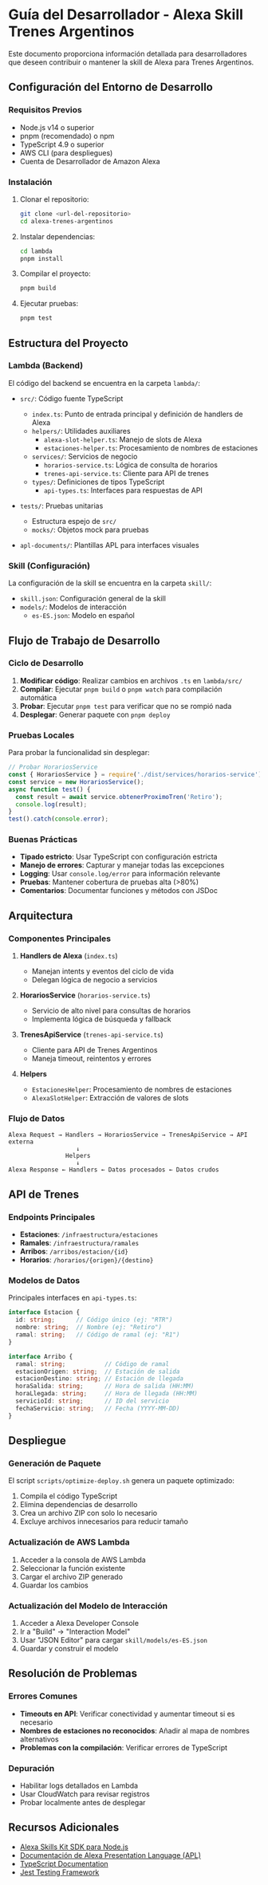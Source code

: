 # Guía del Desarrollador - Alexa Skill Trenes Argentinos

Este documento proporciona información detallada para desarrolladores que deseen contribuir o mantener la skill de Alexa para Trenes Argentinos.

## Configuración del Entorno de Desarrollo

### Requisitos Previos

- Node.js v14 o superior
- pnpm (recomendado) o npm
- TypeScript 4.9 o superior
- AWS CLI (para despliegues)
- Cuenta de Desarrollador de Amazon Alexa

### Instalación

1. Clonar el repositorio:
   ```bash
   git clone <url-del-repositorio>
   cd alexa-trenes-argentinos
   ```

2. Instalar dependencias:
   ```bash
   cd lambda
   pnpm install
   ```

3. Compilar el proyecto:
   ```bash
   pnpm build
   ```

4. Ejecutar pruebas:
   ```bash
   pnpm test
   ```

## Estructura del Proyecto

### Lambda (Backend)

El código del backend se encuentra en la carpeta `lambda/`:

- `src/`: Código fuente TypeScript
  - `index.ts`: Punto de entrada principal y definición de handlers de Alexa
  - `helpers/`: Utilidades auxiliares
    - `alexa-slot-helper.ts`: Manejo de slots de Alexa
    - `estaciones-helper.ts`: Procesamiento de nombres de estaciones
  - `services/`: Servicios de negocio
    - `horarios-service.ts`: Lógica de consulta de horarios
    - `trenes-api-service.ts`: Cliente para API de trenes
  - `types/`: Definiciones de tipos TypeScript
    - `api-types.ts`: Interfaces para respuestas de API

- `tests/`: Pruebas unitarias
  - Estructura espejo de `src/`
  - `mocks/`: Objetos mock para pruebas

- `apl-documents/`: Plantillas APL para interfaces visuales

### Skill (Configuración)

La configuración de la skill se encuentra en la carpeta `skill/`:

- `skill.json`: Configuración general de la skill
- `models/`: Modelos de interacción
  - `es-ES.json`: Modelo en español

## Flujo de Trabajo de Desarrollo

### Ciclo de Desarrollo

1. **Modificar código**: Realizar cambios en archivos `.ts` en `lambda/src/`
2. **Compilar**: Ejecutar `pnpm build` o `pnpm watch` para compilación automática
3. **Probar**: Ejecutar `pnpm test` para verificar que no se rompió nada
4. **Desplegar**: Generar paquete con `pnpm deploy`

### Pruebas Locales

Para probar la funcionalidad sin desplegar:

```typescript
// Probar HorariosService
const { HorariosService } = require('./dist/services/horarios-service');
const service = new HorariosService();
async function test() {
  const result = await service.obtenerProximoTren('Retiro');
  console.log(result);
}
test().catch(console.error);
```

### Buenas Prácticas

- **Tipado estricto**: Usar TypeScript con configuración estricta
- **Manejo de errores**: Capturar y manejar todas las excepciones
- **Logging**: Usar `console.log/error` para información relevante
- **Pruebas**: Mantener cobertura de pruebas alta (>80%)
- **Comentarios**: Documentar funciones y métodos con JSDoc

## Arquitectura

### Componentes Principales

1. **Handlers de Alexa** (`index.ts`)
   - Manejan intents y eventos del ciclo de vida
   - Delegan lógica de negocio a servicios

2. **HorariosService** (`horarios-service.ts`)
   - Servicio de alto nivel para consultas de horarios
   - Implementa lógica de búsqueda y fallback

3. **TrenesApiService** (`trenes-api-service.ts`)
   - Cliente para API de Trenes Argentinos
   - Maneja timeout, reintentos y errores

4. **Helpers**
   - `EstacionesHelper`: Procesamiento de nombres de estaciones
   - `AlexaSlotHelper`: Extracción de valores de slots

### Flujo de Datos

```
Alexa Request → Handlers → HorariosService → TrenesApiService → API externa
                   ↓
                Helpers
                   ↓
Alexa Response ← Handlers ← Datos procesados ← Datos crudos
```

## API de Trenes

### Endpoints Principales

- **Estaciones**: `/infraestructura/estaciones`
- **Ramales**: `/infraestructura/ramales`
- **Arribos**: `/arribos/estacion/{id}`
- **Horarios**: `/horarios/{origen}/{destino}`

### Modelos de Datos

Principales interfaces en `api-types.ts`:

```typescript
interface Estacion {
  id: string;      // Código único (ej: "RTR")
  nombre: string;  // Nombre (ej: "Retiro")
  ramal: string;   // Código de ramal (ej: "R1")
}

interface Arribo {
  ramal: string;           // Código de ramal
  estacionOrigen: string;  // Estación de salida
  estacionDestino: string; // Estación de llegada
  horaSalida: string;      // Hora de salida (HH:MM)
  horaLlegada: string;     // Hora de llegada (HH:MM)
  servicioId: string;      // ID del servicio
  fechaServicio: string;   // Fecha (YYYY-MM-DD)
}
```

## Despliegue

### Generación de Paquete

El script `scripts/optimize-deploy.sh` genera un paquete optimizado:

1. Compila el código TypeScript
2. Elimina dependencias de desarrollo
3. Crea un archivo ZIP con solo lo necesario
4. Excluye archivos innecesarios para reducir tamaño

### Actualización de AWS Lambda

1. Acceder a la consola de AWS Lambda
2. Seleccionar la función existente
3. Cargar el archivo ZIP generado
4. Guardar los cambios

### Actualización del Modelo de Interacción

1. Acceder a Alexa Developer Console
2. Ir a "Build" → "Interaction Model"
3. Usar "JSON Editor" para cargar `skill/models/es-ES.json`
4. Guardar y construir el modelo

## Resolución de Problemas

### Errores Comunes

- **Timeouts en API**: Verificar conectividad y aumentar timeout si es necesario
- **Nombres de estaciones no reconocidos**: Añadir al mapa de nombres alternativos
- **Problemas con la compilación**: Verificar errores de TypeScript

### Depuración

- Habilitar logs detallados en Lambda
- Usar CloudWatch para revisar registros
- Probar localmente antes de desplegar

## Recursos Adicionales

- [Alexa Skills Kit SDK para Node.js](https://github.com/alexa/alexa-skills-kit-sdk-for-nodejs)
- [Documentación de Alexa Presentation Language (APL)](https://developer.amazon.com/en-US/docs/alexa/alexa-presentation-language/understand-apl.html)
- [TypeScript Documentation](https://www.typescriptlang.org/docs/)
- [Jest Testing Framework](https://jestjs.io/docs/getting-started)
